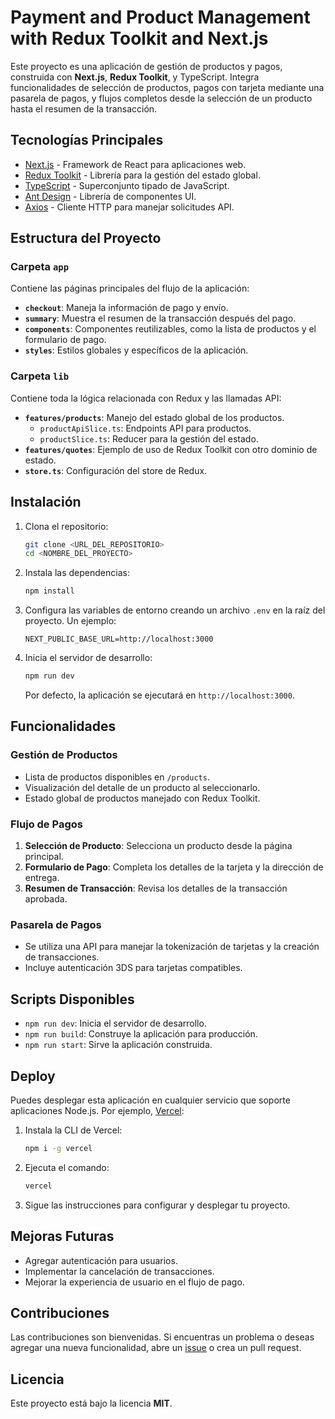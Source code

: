 # Payment and Product Management with Redux Toolkit and Next.js

Este proyecto es una aplicación de gestión de productos y pagos, construida con **Next.js**, **Redux Toolkit**, y TypeScript. Integra funcionalidades de selección de productos, pagos con tarjeta mediante una pasarela de pagos, y flujos completos desde la selección de un producto hasta el resumen de la transacción.

## Tecnologías Principales

- [Next.js](https://nextjs.org/) - Framework de React para aplicaciones web.
- [Redux Toolkit](https://redux-toolkit.js.org/) - Librería para la gestión del estado global.
- [TypeScript](https://www.typescriptlang.org/) - Superconjunto tipado de JavaScript.
- [Ant Design](https://ant.design/) - Librería de componentes UI.
- [Axios](https://axios-http.com/) - Cliente HTTP para manejar solicitudes API.

## Estructura del Proyecto

### Carpeta `app`

Contiene las páginas principales del flujo de la aplicación:

- **`checkout`**: Maneja la información de pago y envío.
- **`summary`**: Muestra el resumen de la transacción después del pago.
- **`components`**: Componentes reutilizables, como la lista de productos y el formulario de pago.
- **`styles`**: Estilos globales y específicos de la aplicación.

### Carpeta `lib`

Contiene toda la lógica relacionada con Redux y las llamadas API:

- **`features/products`**: Manejo del estado global de los productos.
  - `productApiSlice.ts`: Endpoints API para productos.
  - `productSlice.ts`: Reducer para la gestión del estado.
- **`features/quotes`**: Ejemplo de uso de Redux Toolkit con otro dominio de estado.
- **`store.ts`**: Configuración del store de Redux.

## Instalación

1. Clona el repositorio:

   ```bash
   git clone <URL_DEL_REPOSITORIO>
   cd <NOMBRE_DEL_PROYECTO>
   ```

2. Instala las dependencias:

   ```bash
   npm install
   ```

3. Configura las variables de entorno creando un archivo `.env` en la raíz del proyecto. Un ejemplo:

   ```env
   NEXT_PUBLIC_BASE_URL=http://localhost:3000
   ```

4. Inicia el servidor de desarrollo:

   ```bash
   npm run dev
   ```

   Por defecto, la aplicación se ejecutará en `http://localhost:3000`.

## Funcionalidades

### Gestión de Productos

- Lista de productos disponibles en `/products`.
- Visualización del detalle de un producto al seleccionarlo.
- Estado global de productos manejado con Redux Toolkit.

### Flujo de Pagos

1. **Selección de Producto**: Selecciona un producto desde la página principal.
2. **Formulario de Pago**: Completa los detalles de la tarjeta y la dirección de entrega.
3. **Resumen de Transacción**: Revisa los detalles de la transacción aprobada.

### Pasarela de Pagos

- Se utiliza una API para manejar la tokenización de tarjetas y la creación de transacciones.
- Incluye autenticación 3DS para tarjetas compatibles.

## Scripts Disponibles

- `npm run dev`: Inicia el servidor de desarrollo.
- `npm run build`: Construye la aplicación para producción.
- `npm run start`: Sirve la aplicación construida.

## Deploy

Puedes desplegar esta aplicación en cualquier servicio que soporte aplicaciones Node.js. Por ejemplo, [Vercel](https://vercel.com/):

1. Instala la CLI de Vercel:

   ```bash
   npm i -g vercel
   ```

2. Ejecuta el comando:

   ```bash
   vercel
   ```

3. Sigue las instrucciones para configurar y desplegar tu proyecto.

## Mejoras Futuras

- Agregar autenticación para usuarios.
- Implementar la cancelación de transacciones.
- Mejorar la experiencia de usuario en el flujo de pago.

## Contribuciones

Las contribuciones son bienvenidas. Si encuentras un problema o deseas agregar una nueva funcionalidad, abre un [issue](https://github.com/) o crea un pull request.

## Licencia

Este proyecto está bajo la licencia **MIT**.
